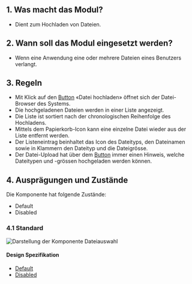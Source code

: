 ## 1. Was macht das Modul? 
* Dient zum Hochladen von Dateien.

## 2. Wann soll das Modul eingesetzt werden? 
* Wenn eine Anwendung eine oder mehrere Dateien eines Benutzers verlangt.

## 3. Regeln 
* Mit Klick auf den [Button](https://digital.sbb.ch/de/webapps/components/button) «Datei hochladen» öffnet sich der Datei-Browser des Systems.
* Die hochgeladenen Dateien werden in einer Liste angezeigt.
* Die Liste ist sortiert nach der chronologischen Reihenfolge des Hochladens.
* Mittels dem Papierkorb-Icon kann eine einzelne Datei wieder aus der Liste entfernt werden.
* Der Listeneintrag beinhaltet das Icon des Dateityps, den Dateinamen sowie in Klammern den Dateityp und die Dateigrösse.
* Der Datei-Upload hat über dem [Button](https://digital.sbb.ch/de/webapps/components/button) immer einen Hinweis, welche Dateitypen und -grössen hochgeladen werden können.

## 4. Ausprägungen und Zustände 
Die Komponente hat folgende Zustände:
* Default
* Disabled

### 4.1 Standard
![Darstellung der Komponente Dateiauswahl](https://raw.githubusercontent.com/sbb-design-systems/sbb-design-system/master/webapp/components/fileselector/images/fileselector_default.png 'class: image')


#### Design Spezifikation
* [Default](https://sbb.invisionapp.com/d/main#/console/17140415/355318445/inspect)
* [Disabled](https://sbb.invisionapp.com/d/main#/console/17140415/355318446/inspect)